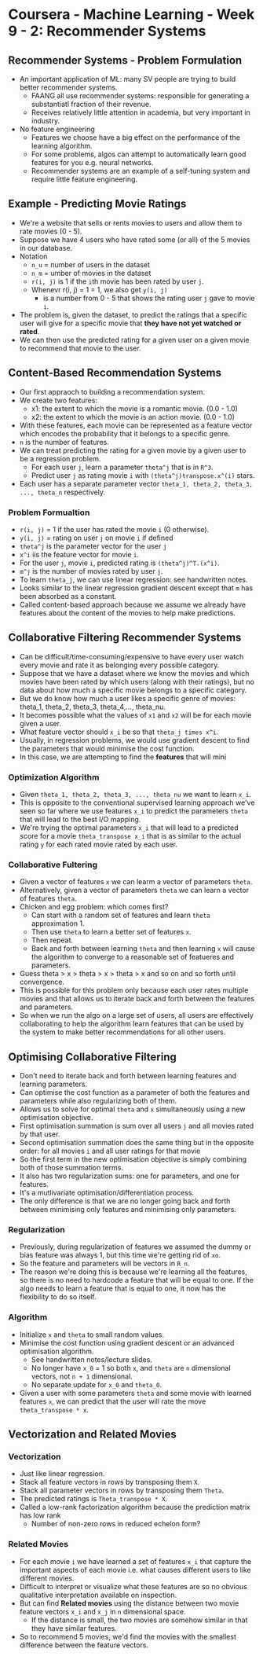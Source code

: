 # Coursera - Machine Learning - Week 9 - 2: Recommender Systems

## Recommender Systems - Problem Formulation
- An important application of ML: many SV people are trying to build better recommender systems.
	- FAANG all use recommender systems: responsible for generating a substantiatl fraction of their revenue.
	- Receives relatively little attention in academia, but very important in industry.
- No feature engineering
	- Features we choose have a big effect on the performance of the learning algorithm.
	- For some problems, algos can attempt to automatically learn good features for you e.g. neural networks. 
	- Recommender systems are an example of a self-tuning system and require little feature engineering.

## Example - Predicting Movie Ratings
- We're a website that sells or rents movies to users and allow them to rate movies (0 - 5).
- Suppose we have 4 users who have rated some (or all) of the 5 movies in our database.
- Notation
	- `n_u` = number of users in the dataset
	- `n_m` = umber of movies in the dataset
	- `r(i, j)` is 1 if the `i`th movie has been rated by user `j`.
	- Whenevr r(i, j) = 1 = 1, we also get `y(i, j)` 
		- is a number from 0 - 5 that shows the rating user `j` gave to movie `i`.
- The problem is, given the dataset, to predict the ratings that a specific user will give for a specific movie that **they have not yet watched or rated**.
- We can then use the predicted rating for a given user on a given movie to recommend that movie to the user.

## Content-Based Recommendation Systems
- Our first appraoch to building a recommendation system.
- We create two features:
	- x1: the extent to which the movie is a romantic movie. (0.0 - 1.0)
	- x2: the extent to which the movie is an action movie. (0.0 - 1.0)
- With these features, each movie can be represented as a feature vector which encodes the probability that it belongs to a specific genre.
- `n` is the number of features.
- We can treat predicting the rating for a given movie by a given user to be a regression problem.
	- For each user `j`, learn a parameter `theta^j` that is in `R^3`.
	- Predict user `j` as rating movie `i` with `(theta^j)transpose.x^(i)` stars.
- Each user has a separate parameter vector `theta_1, theta_2, theta_3, ..., theta_n` respectively. 

### Problem Formualtion
- `r(i, j)` = 1 if the user has rated the movie `i` (0 otherwise).
- `y(i, j)` = rating on user `j` on movie `i` if defined
- `theta^j` is the parameter vector for the user `j`
- `x^i` iis the feature vector for movie `i`.
- For the user `j`, movie `i`, predicted rating is `(theta^j)^T.(x^i)`.
- `m^j` is the number of movies rated by user `j`.
- To learn `theta_j`, we can use linear regression: see handwritten notes.
- Looks similar to the linear regression gradient descent except that `m` has been absorbed as a constant.
- Called content-based approach because we assume we already have features about the content of the movies to help make predictions.

## Collaborative Filtering Recommender Systems
- Can be difficult/time-consuming/expensive to have every user watch every movie and rate it as belonging every possible category.
- Suppose that we have a dataset where we know the movies and which movies have been rated by which users (along with their ratings), but no data about how much a specific movie belongs to a specific category.
- But we do know how much a user likes a specific genre of movies: theta_1, theta_2, theta_3, theta_4,..., theta_nu.
- It becomes possible what the values of `x1` and `x2` will be for each movie given a user. 
- What feature vector should `x_i` be so that `theta_j times x^i`.
- Usually, in regression problems, we would use gradient descent to find the parameters that would minimise the cost function.
- In this case, we are attempting to find the **features** that will mini

### Optimization Algorithm
- Given `theta_1, theta_2, theta_3, ..., theta_nu` we want to learn `x_i`.
- This is opposite to the conventional supervised learning approach we've seen so far where we use features `x_i` to predict the parameters `theta` that will lead to the best I/O mapping.
- We're trying the optimal parameters `x_i` that will lead to a predicted score for a movie `theta_transpose x_i` that is as similar to the actual rating `y` for each rated movie rated by each user.


### Collaborative Fultering
- Given a vector of features `x` we can learm a vector of parameters `theta`.
- Alternatively, given a vector of parameters `theta` we can learn a vector of features `theta`.
- Chicken and egg problem: which comes first?
	- Can start with a random set of features and learn `theta` approximation 1.
	- Then use `theta` to learn a better set of features `x`.
	- Then repeat.
	- Back and forth between learning `theta` and then learning `x` will cause the algorithm to converge to a reasonable set of featueres and parameters.
- Guess theta > x > theta > x > theta > x and so on and so forth until convergence.
- This is possible for this problem only because each user rates multiple movies and that allows us to iterate back and forth between the features and parameters.
- So when we run the algo on a large set of users, all users are effectively collaborating to help the algorithm learn features that can be used by the system to make better recommendations for all other users.

## Optimising Collaborative Filtering
- Don't need to iterate back and forth between learning features and learning parameters.
- Can optimise the cost function as a parameter of both the features and parameters while also regularizing both of them. 
- Allows us to solve for optimal `theta` and `x` simultaneously using a new optimisation objective. 
- First optimisation summation is sum over all users `j` and all movies rated by that user.
- Second optimisation summation does the same thing but in the opposite order: for all movies `i` and all user ratings for that movie
- So the first term in the new optimisation objective is simply combining both of those summation terms. 
- It also has two regularization sums: one for parameters, and one for features. 
- It's a mutlivariate optimisation/differentiation process.
- The only difference is that we are no longer going back and forth between minimising only features and minimising only parameters. 

### Regularization
- Previously, during regularization of features we assumed the dummy or bias feature was always 1, but this time we're getting rid of `xo`.
- So the feature and parameters will be vectors in `R_n`.
- The reason we're doing this is because we're learning all the features, so there is no need to hardcode a feature that will be equal to one. If the algo needs to learn a feature that is equal to one, it now has the flexibility to do so itself. 

### Algorithm
- Initialize `x` and `theta` to small random values. 
- Minimise the cost function using gradient descent or an advanced optimisation algorithm.
	- See handwritten notes/lecture slides.
	- No longer have `x_0` = 1 so both `x`, and `theta` are `n` dimensional vectors, not `n + 1` dimensional.
	- No separate update for `x_0` and `theta_0`.
- Given a user with some parameters `theta` and some movie with learned features `x`, we can predict that the user will rate the move `theta_transpose * x`.

## Vectorization and Related Movies
### Vectorization
- Just like linear regression.
- Stack all feature vectors in rows by transposing them `X`.
- Stack all parameter vectors in rows by transposing them `Theta`.
- The predicted ratings is `Theta_transpose * X`.
- Called a low-rank factorization algorithm because the prediction matrix has low rank
	- Number of non-zero rows in reduced echelon form?

### Related Movies
- For each movie `i` we have learned a set of features `x_i` that capture the important aspects of each movie i.e. what causes different users to like different movies.
- Difficult to interpret or visualize what these features are so no obvious qualitative interpretation available on inspection.
- But can find **Related movies** using the distance between two movie feature vectors `x_i` and `x_j` in `n` dimensional space.
	- If the distance is small, the two movies are somehow similar in that they have similar features. 
- So to recommend 5 movies, we'd find the movies with the smallest difference between the feature vectors.